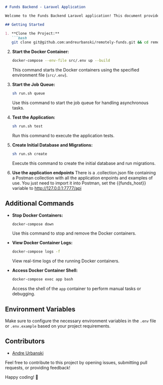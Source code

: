 ```markdown
# Funds Backend - Laravel Application

Welcome to the Funds Backend Laravel application! This document provides instructions for setting up and running the application.

## Getting Started

1. **Clone the Project:**
   ```bash
   git clone git@github.com:andreurbanski/remotely-funds.git && cd remotely-funds
   ```

2. **Start the Docker Container:**
   ```bash
   docker-compose --env-file src/.env up --build
   ```
   This command starts the Docker containers using the specified environment file (`src/.env`).

3. **Start the Job Queue:**
   ```bash
   sh run.sh queue
   ```
   Use this command to start the job queue for handling asynchronous tasks.

4. **Test the Application:**
   ```bash
   sh run.sh test
   ```
   Run this command to execute the application tests.

5. **Create Initial Database and Migrations:**
   ```bash
   sh run.sh create
   ```
   Execute this command to create the initial database and run migrations.

6. **Use the application endpoints**
There is a .collection.json file containing a Postman collection with all the application enpoints and examples of use.
You just need to import it into Postman, set the {{funds_host}} variable to http://127.0.0.1:7777/api

## Additional Commands

- **Stop Docker Containers:**
  ```bash
  docker-compose down
  ```
  Use this command to stop and remove the Docker containers.

- **View Docker Container Logs:**
  ```bash
  docker-compose logs -f
  ```
  View real-time logs of the running Docker containers.

- **Access Docker Container Shell:**
  ```bash
  docker-compose exec app bash
  ```
  Access the shell of the `app` container to perform manual tasks or debugging.

## Environment Variables

Make sure to configure the necessary environment variables in the `.env` file or `.env.example` based on your project requirements.

## Contributors

- [Andre Urbanski](https://github.com/andreurbanski)

Feel free to contribute to this project by opening issues, submitting pull requests, or providing feedback!

Happy coding! 🚀
```